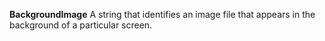 **BackgroundImage** A string that identifies an image file that appears in the background of a particular screen.

